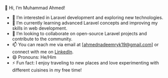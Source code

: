 👋 Hi, I’m Muhammad Ahmed!

- 👀 I’m interested in Laravel development and exploring new technologies.
- 🌱 I’m currently learning advanced Laravel concepts and improving my skills in web development.
- 💞️ I’m looking to collaborate on open-source Laravel projects and contribute to the community.
- 📫 You can reach me via email at [ahmednadeemryk19@gmail.com] or connect with me on [LinkedIn](https://www.linkedin.com/in/mahmed1011/).
- 😄 Pronouns: He/Him
- ⚡ Fun fact: I enjoy traveling to new places and love experimenting with different cuisines in my free time!



<!---
ahmad-navicosoft/ahmad-navicosoft is a ✨ special ✨ repository because its `README.md` (this file) appears on your GitHub profile.
You can click the Preview link to take a look at your changes.
--->
